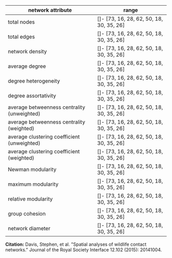 network attribute|range
---|---
total nodes|[]- [73, 16, 28, 62, 50, 18, 30, 35, 26]
total edges|[]- [73, 16, 28, 62, 50, 18, 30, 35, 26]
network density|[]- [73, 16, 28, 62, 50, 18, 30, 35, 26]
average degree|[]- [73, 16, 28, 62, 50, 18, 30, 35, 26]
degree heterogeneity|[]- [73, 16, 28, 62, 50, 18, 30, 35, 26]
degree assortativity|[]- [73, 16, 28, 62, 50, 18, 30, 35, 26]
average betweenness centrality (unweighted)|[]- [73, 16, 28, 62, 50, 18, 30, 35, 26]
average betweenness centrality (weighted)|[]- [73, 16, 28, 62, 50, 18, 30, 35, 26]
average clustering coefficient (unweighted)|[]- [73, 16, 28, 62, 50, 18, 30, 35, 26]
average clustering coefficient (weighted)|[]- [73, 16, 28, 62, 50, 18, 30, 35, 26]
Newman modularity|[]- [73, 16, 28, 62, 50, 18, 30, 35, 26]
maximum modularity|[]- [73, 16, 28, 62, 50, 18, 30, 35, 26]
relative modularity|[]- [73, 16, 28, 62, 50, 18, 30, 35, 26]
group cohesion|[]- [73, 16, 28, 62, 50, 18, 30, 35, 26]
network diameter|[]- [73, 16, 28, 62, 50, 18, 30, 35, 26]
**Citation:** Davis, Stephen, et al. "Spatial analyses of wildlife contact networks." Journal of the Royal Society Interface 12.102 (2015): 20141004.